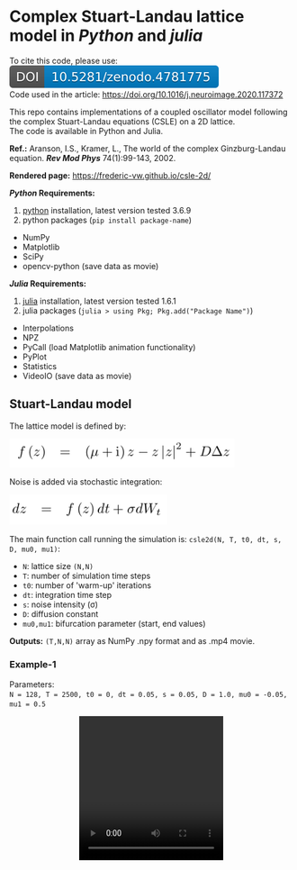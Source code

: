 # Complex Stuart-Landau lattice model in *Python* and *julia*

To cite this code, please use: [![DOI](369921837.svg)](https://doi.org/10.5281/zenodo.4781775)  
Code used in the article: https://doi.org/10.1016/j.neuroimage.2020.117372

This repo contains implementations of a coupled oscillator model following the complex Stuart-Landau equations (CSLE) on a 2D lattice.  
The code is available in Python and Julia.  

**Ref.:** Aranson, I.S., Kramer, L., The world of the complex Ginzburg-Landau equation. __*Rev Mod Phys*__ 74(1):99-143, 2002.

**Rendered page:** https://frederic-vw.github.io/csle-2d/

**_Python_ Requirements:**
1. [python](https://www.python.org/) installation, latest version tested 3.6.9
2. python packages (`pip install package-name`)
  - NumPy
  - Matplotlib
  - SciPy
  - opencv-python (save data as movie)

**_Julia_ Requirements:**
1. [julia](https://julialang.org/) installation, latest version tested 1.6.1
2. julia packages (`julia > using Pkg; Pkg.add("Package Name")`)
  - Interpolations
  - NPZ
  - PyCall (load Matplotlib animation functionality)
  - PyPlot
  - Statistics
  - VideoIO (save data as movie)

## Stuart-Landau model

The lattice model is defined by:

<p align="left">
<img width="400" src="images/csle_equations.png">
</p>

Noise is added via stochastic integration:

<p align="left">
<img width="280" src="images/csle_integration.png">
</p>

The main function call running the simulation is: `csle2d(N, T, t0, dt, s, D, mu0, mu1)`:  
- `N`: lattice size `(N,N)`
- `T`: number of simulation time steps
- `t0`: number of 'warm-up' iterations
- `dt`: integration time step
- `s`: noise intensity (&sigma;)
- `D`: diffusion constant
- `mu0,mu1`: bifurcation parameter (start, end values)

**Outputs:** `(T,N,N)` array as NumPy .npy format and as .mp4 movie.

### Example-1
Parameters:  
`N = 128, T = 2500, t0 = 0, dt = 0.05, s = 0.05, D = 1.0, mu0 = -0.05, mu1 = 0.5`

<p align="center">
<video src="videos/csle2d_mu0_-0.05_mu1_0.50_s_0.05_D_1.00.webm" width="256" height="256" controls preload></video>
</p>
